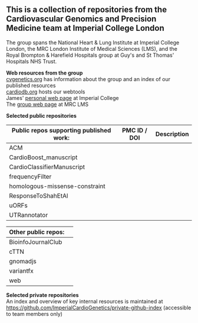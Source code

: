 ## This is a collection of repositories from the Cardiovascular Genomics and Precision Medicine team at Imperial College London
The group spans the National Heart & Lung Institute at Imperial College London, the MRC London Institute of Medical Sciences (LMS), and the Royal Brompton & Harefield Hospitals group at Guy's and St Thomas' Hospitals NHS Trust.

**Web resources from the group**  
[cvgenetics.org](https://cvgenetics.org) has information about the group and an index of our published resources  
[cardiodb.org](https://cardiodb.org) hosts our webtools  
James' [personal web page](https://www.imperial.ac.uk/people/j.ware) at Imperial College  
The [group web page](https://lms.mrc.ac.uk/research-group/cardiovascular-genomics/) at MRC LMS  


**Selected public repositories**  

|Public repos supporting published work: | PMC ID / DOI | Description |
|-|-|-|
| ACM | | | 
| CardioBoost_manuscript | |  |
| CardioClassifierManuscript | |  |
| frequencyFilter | |  |
| homologous-missense-constraint | |  |
| ResponseToShahEtAl | |  |
| uORFs | |  |
| UTRannotator | |  |

|Other public repos: | |
|-|-| 
| BioinfoJournalClub | |  
| cTTN | |  
| gnomadjs | |  
| variantfx | |  
| web | |  


**Selected private repositories**  
An index and overview of key internal resources is maintained at https://github.com/ImperialCardioGenetics/private-github-index (accessible to team members only)
